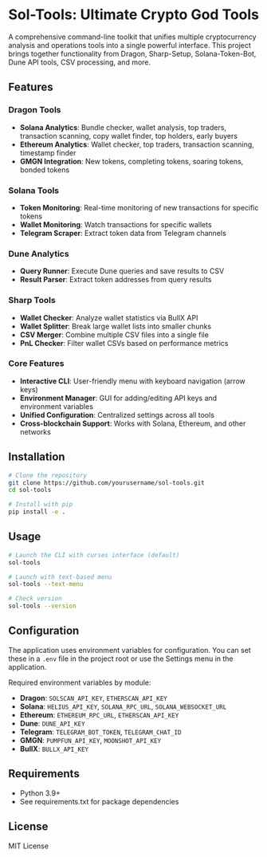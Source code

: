 # Sol-Tools: Ultimate Crypto God Tools

A comprehensive command-line toolkit that unifies multiple cryptocurrency analysis and operations tools into a single powerful interface. This project brings together functionality from Dragon, Sharp-Setup, Solana-Token-Bot, Dune API tools, CSV processing, and more.

## Features

### Dragon Tools
- **Solana Analytics**: Bundle checker, wallet analysis, top traders, transaction scanning, copy wallet finder, top holders, early buyers
- **Ethereum Analytics**: Wallet checker, top traders, transaction scanning, timestamp finder
- **GMGN Integration**: New tokens, completing tokens, soaring tokens, bonded tokens

### Solana Tools
- **Token Monitoring**: Real-time monitoring of new transactions for specific tokens
- **Wallet Monitoring**: Watch transactions for specific wallets
- **Telegram Scraper**: Extract token data from Telegram channels

### Dune Analytics
- **Query Runner**: Execute Dune queries and save results to CSV
- **Result Parser**: Extract token addresses from query results

### Sharp Tools
- **Wallet Checker**: Analyze wallet statistics via BullX API
- **Wallet Splitter**: Break large wallet lists into smaller chunks
- **CSV Merger**: Combine multiple CSV files into a single file
- **PnL Checker**: Filter wallet CSVs based on performance metrics

### Core Features
- **Interactive CLI**: User-friendly menu with keyboard navigation (arrow keys)
- **Environment Manager**: GUI for adding/editing API keys and environment variables
- **Unified Configuration**: Centralized settings across all tools
- **Cross-blockchain Support**: Works with Solana, Ethereum, and other networks

## Installation

```bash
# Clone the repository
git clone https://github.com/yourusername/sol-tools.git
cd sol-tools

# Install with pip
pip install -e .
```

## Usage

```bash
# Launch the CLI with curses interface (default)
sol-tools

# Launch with text-based menu
sol-tools --text-menu

# Check version
sol-tools --version
```

## Configuration

The application uses environment variables for configuration. You can set these in a `.env` file in the project root or use the Settings menu in the application.

Required environment variables by module:

- **Dragon**: `SOLSCAN_API_KEY`, `ETHERSCAN_API_KEY`
- **Solana**: `HELIUS_API_KEY`, `SOLANA_RPC_URL`, `SOLANA_WEBSOCKET_URL`
- **Ethereum**: `ETHEREUM_RPC_URL`, `ETHERSCAN_API_KEY`
- **Dune**: `DUNE_API_KEY`
- **Telegram**: `TELEGRAM_BOT_TOKEN`, `TELEGRAM_CHAT_ID`
- **GMGN**: `PUMPFUN_API_KEY`, `MOONSHOT_API_KEY`
- **BullX**: `BULLX_API_KEY`

## Requirements

- Python 3.9+
- See requirements.txt for package dependencies

## License

MIT License